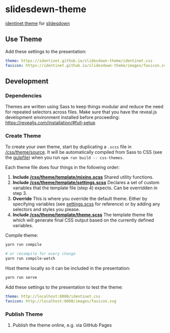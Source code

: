 # slidesdewn-theme

[identinet theme](https://github.com/identinet/slidesdown-theme/) for
[slidesdown](https://slidesdown.github.io/)

## Use Theme

Add these settings to the presentation:

```yaml
theme: https://identinet.github.io/slidesdown-theme/identinet.css
favicon: https://identinet.github.io/slidesdown-theme/images/favicon.svg
```

## Development

### Dependencies

Themes are written using Sass to keep things modular and reduce the need for
repeated selectors across files. Make sure that you have the reveal.js
development environment installed before proceeding:
https://revealjs.com/installation/#full-setup

### Create Theme

To create your own theme, start by duplicating a `.scss` file in
[/css/theme/source](https://github.com/hakimel/reveal.js/blob/master/css/theme/source).
It will be automatically compiled from Sass to CSS (see the
[gulpfile](https://github.com/hakimel/reveal.js/blob/master/gulpfile.js)) when
you run `npm run build -- css-themes`.

Each theme file does four things in the following order:

1. **Include
   [/css/theme/template/mixins.scss](https://github.com/hakimel/reveal.js/blob/master/css/theme/template/mixins.scss)**
   Shared utility functions.
2. **Include
   [/css/theme/template/settings.scss](https://github.com/hakimel/reveal.js/blob/master/css/theme/template/settings.scss)**
   Declares a set of custom variables that the template file (step 4) expects.
   Can be overridden in step 3.
3. **Override** This is where you override the default theme. Either by
   specifying variables (see
   [settings.scss](https://github.com/hakimel/reveal.js/blob/master/css/theme/template/settings.scss)
   for reference) or by adding any selectors and styles you please.
4. **Include
   [/css/theme/template/theme.scss](https://github.com/hakimel/reveal.js/blob/master/css/theme/template/theme.scss)**
   The template theme file which will generate final CSS output based on the
   currently defined variables.

Compile theme:

```bash
yarn run compile

# or recompile for every change
yarn run compile-watch
```

Host theme locally so it can be included in the presentation:

```bash
yarn run serve
```

Add these settings to the presentation to test the theme:

```yaml
theme: http://localhost:8080/identinet.css
favicon: http://localhost:8080/images/favicon.svg
```

### Publish Theme

1. Publish the theme online, e.g. via GitHub Pages
